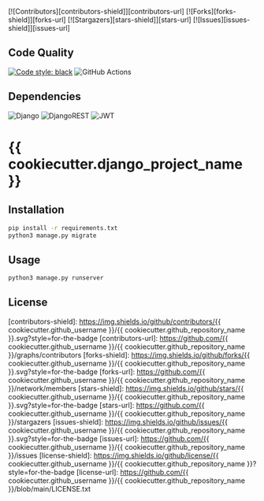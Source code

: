 [![Contributors][contributors-shield]][contributors-url]
[![Forks][forks-shield]][forks-url]
[![Stargazers][stars-shield]][stars-url]
[![Issues][issues-shield]][issues-url]

## Code Quality

[![Code style: black](https://img.shields.io/badge/code%20style-black-000000.svg)](https://github.com/ambv/black)
![GitHub Actions](https://img.shields.io/badge/githubactions-%232671E5.svg?style=for-the-badge&logo=githubactions&logoColor=white)

## Dependencies

![Django](https://img.shields.io/badge/django-%23092E20.svg?style=for-the-badge&logo=django&logoColor=white)
![DjangoREST](https://img.shields.io/badge/DJANGO-REST-ff1709?style=for-the-badge&logo=django&logoColor=white&color=ff1709&labelColor=gray)
![JWT](https://img.shields.io/badge/JWT-black?style=for-the-badge&logo=JSON%20web%20tokens)

# {{ cookiecutter.django_project_name }}

## Installation

```bash
pip install -r requirements.txt
python3 manage.py migrate
```

## Usage

```bash
python3 manage.py runserver
```

## License

<!-- MARKDOWN LINKS & IMAGES -->
<!-- https://www.markdownguide.org/basic-syntax/#reference-style-links -->

[contributors-shield]: https://img.shields.io/github/contributors/{{ cookiecutter.github_username }}/{{ cookiecutter.github_repository_name }}.svg?style=for-the-badge
[contributors-url]: https://github.com/{{ cookiecutter.github_username }}/{{ cookiecutter.github_repository_name }}/graphs/contributors
[forks-shield]: https://img.shields.io/github/forks/{{ cookiecutter.github_username }}/{{ cookiecutter.github_repository_name }}.svg?style=for-the-badge
[forks-url]: https://github.com/{{ cookiecutter.github_username }}/{{ cookiecutter.github_repository_name }}/network/members
[stars-shield]: https://img.shields.io/github/stars/{{ cookiecutter.github_username }}/{{ cookiecutter.github_repository_name }}.svg?style=for-the-badge
[stars-url]: https://github.com/{{ cookiecutter.github_username }}/{{ cookiecutter.github_repository_name }}/stargazers
[issues-shield]: https://img.shields.io/github/issues/{{ cookiecutter.github_username }}/{{ cookiecutter.github_repository_name }}.svg?style=for-the-badge
[issues-url]: https://github.com/{{ cookiecutter.github_username }}/{{ cookiecutter.github_repository_name }}/issues
[license-shield]: https://img.shields.io/github/license/{{ cookiecutter.github_username }}/{{ cookiecutter.github_repository_name }}?style=for-the-badge
[license-url]: https://github.com/{{ cookiecutter.github_username }}/{{ cookiecutter.github_repository_name }}/blob/main/LICENSE.txt
